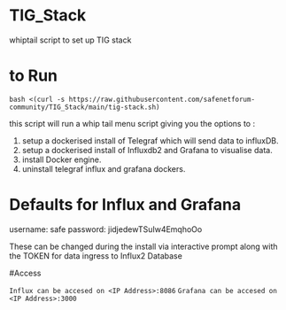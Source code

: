 # TIG_Stack
whiptail script to set up TIG stack 

# to Run

```bash <(curl -s https://raw.githubusercontent.com/safenetforum-community/TIG_Stack/main/tig-stack.sh)```

this script will run a whip tail menu script giving you the options to :

1. setup a dockerised  install of Telegraf which will send data to influxDB.
2. setup a dockerised install of Influxdb2 and Grafana to visualise data.
3. install Docker engine.
4. uninstall telegraf influx and grafana dockers.


# Defaults for Influx and Grafana
username: safe
password: jidjedewTSuIw4EmqhoOo

These can be changed during the install via interactive prompt along with the TOKEN for data ingress to Influx2 Database

#Access

```Influx can be accesed on <IP Address>:8086```
```Grafana can be accesed on <IP Address>:3000```
